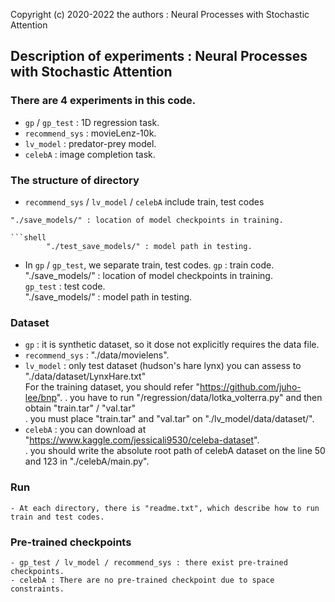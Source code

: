 Copyright (c) 2020-2022 the authors : Neural Processes with Stochastic Attention

## Description of experiments : Neural Processes with Stochastic Attention  ##
</hr>

### There are 4 experiments in this code.
* `gp` / `gp_test` : 1D regression task. 
* `recommend_sys` : movieLenz-10k. 
* `lv_model` : predator-prey model. 
* `celebA` : image completion task. 

### The structure of directory
* `recommend_sys` / `lv_model` / `celebA` include train, test codes     
```shell
"./save_models/" : location of model checkpoints in training. 

```shell
        "./test_save_models/" : model path in testing. 
```
* In `gp` / `gp_test`, we separate train, test codes. 
        `gp` : train code.  
            "./save_models/" : location of model checkpoints in training.  
        `gp_test` : test code.  
            "./save_models/" : model path in testing.  

### Dataset
* `gp` : it is synthetic dataset, so it dose not explicitly requires the data file.   
* `recommend_sys` : "./data/movielens".  
* `lv_model` : only test dataset (hudson's hare lynx) you can assess to "./data/dataset/LynxHare.txt"   
         For the training dataset, you should refer "https://github.com/juho-lee/bnp".
            . you have to run "/regression/data/lotka_volterra.py" and then obtain "train.tar" / "val.tar"   
            . you must place "train.tar" and "val.tar" on "./lv_model/data/dataset/".  
* `celebA` : you can download at "https://www.kaggle.com/jessicali9530/celeba-dataset".  
            . you should write the absolute root path of celebA dataset on the line 50 and 123 in "./celebA/main.py". 

### Run 
    - At each directory, there is "readme.txt", which describe how to run train and test codes.

### Pre-trained checkpoints
    - gp_test / lv_model / recommend_sys : there exist pre-trained checkpoints. 
    - celebA : There are no pre-trained checkpoint due to space constraints. 


